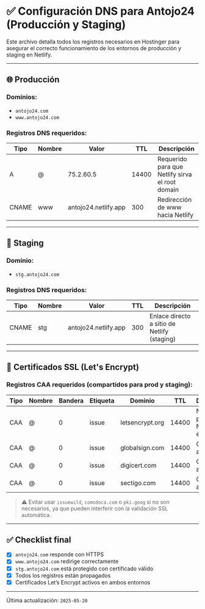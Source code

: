 # ✅ Configuración DNS para Antojo24 (Producción y Staging)

Este archivo detalla todos los registros necesarios en Hostinger para asegurar el correcto funcionamiento de los entornos de producción y staging en Netlify.

---

## 🌐 Producción

### Dominios:
- `antojo24.com`
- `www.antojo24.com`

### Registros DNS requeridos:

| Tipo  | Nombre | Valor                    | TTL   | Descripción                                     |
|-------|--------|--------------------------|--------|-------------------------------------------------|
| A     | @      | 75.2.60.5                | 14400 | Requerido para que Netlify sirva el root domain |
| CNAME | www    | antojo24.netlify.app     | 300    | Redirección de www hacia Netlify                |

---

## 🚧 Staging

### Dominio:
- `stg.antojo24.com`

### Registros DNS requeridos:

| Tipo  | Nombre | Valor                    | TTL   | Descripción                                |
|-------|--------|--------------------------|--------|--------------------------------------------|
| CNAME | stg    | antojo24.netlify.app     | 300    | Enlace directo a sitio de Netlify (staging) |

---

## 🔐 Certificados SSL (Let's Encrypt)

### Registros CAA requeridos (compartidos para prod y staging):

| Tipo | Nombre | Bandera | Etiqueta | Dominio           | TTL   | Descripción                         |
|------|--------|---------|----------|--------------------|--------|-------------------------------------|
| CAA  | @      | 0       | issue    | letsencrypt.org    | 14400 | Necesario para que Netlify emita SSL |
| CAA  | @      | 0       | issue    | globalsign.com     | 14400 | Opcional adicional                   |
| CAA  | @      | 0       | issue    | digicert.com       | 14400 | Opcional adicional                   |
| CAA  | @      | 0       | issue    | sectigo.com        | 14400 | Opcional adicional                   |

> ⚠️ Evitar usar `issuewild`, `comodoca.com` o `pki.goog` si no son necesarios, ya que pueden interferir con la validación SSL automática.

---

## ✅ Checklist final

- [x] `antojo24.com` responde con HTTPS
- [x] `www.antojo24.com` redirige correctamente
- [x] `stg.antojo24.com` está protegido con certificado válido
- [x] Todos los registros están propagados
- [x] Certificados Let’s Encrypt activos en ambos entornos

---

Última actualización: `2025-05-20`
